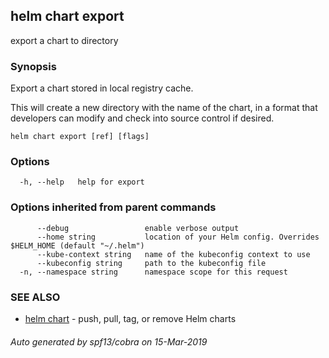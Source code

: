 ## helm chart export

export a chart to directory

### Synopsis


Export a chart stored in local registry cache.

This will create a new directory with the name of
the chart, in a format that developers can modify
and check into source control if desired.


```
helm chart export [ref] [flags]
```

### Options

```
  -h, --help   help for export
```

### Options inherited from parent commands

```
      --debug                 enable verbose output
      --home string           location of your Helm config. Overrides $HELM_HOME (default "~/.helm")
      --kube-context string   name of the kubeconfig context to use
      --kubeconfig string     path to the kubeconfig file
  -n, --namespace string      namespace scope for this request
```

### SEE ALSO

* [helm chart](helm_chart.md)	 - push, pull, tag, or remove Helm charts

###### Auto generated by spf13/cobra on 15-Mar-2019
